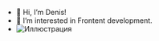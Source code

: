 - 👋 Hi, I’m Denis!
- 👀 I’m interested in Frontent development.
- ![Иллюстрация]([https://www.codewars.com/users/denzel_vojn/badges/micro](https://www.codewars.com/users/denzel_vojn))
